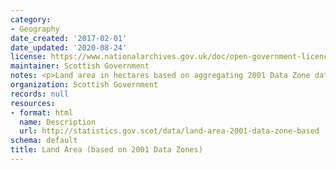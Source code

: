 ```yaml
---
category:
- Geography
date_created: '2017-02-01'
date_updated: '2020-08-24'
license: https://www.nationalarchives.gov.uk/doc/open-government-licence/version/3/
maintainer: Scottish Government
notes: <p>Land area in hectares based on aggregating 2001 Data Zone data.</p>
organization: Scottish Government
records: null
resources:
- format: html
  name: Description
  url: http://statistics.gov.scot/data/land-area-2001-data-zone-based
schema: default
title: Land Area (based on 2001 Data Zones)
---
```


